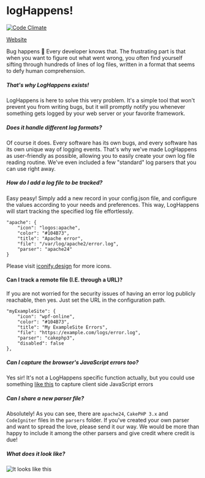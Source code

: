 logHappens!
=============
[![Code Climate](https://codeclimate.com/github/ToX82/logHappens/badges/gpa.svg)](https://codeclimate.com/github/ToX82/logHappens)

[Website](https://tox82.github.io/logHappens/)

Bug happens 💩 Every developer knows that. The frustrating part is that when you want to figure out what went wrong, you often find yourself sifting through hundreds of lines of log files, written in a format that seems to defy human comprehension.

##### That's why LogHappens exists!

LogHappens is here to solve this very problem. It's a simple tool that won't prevent you from writing bugs, but it will promptly notify you whenever something gets logged by your web server or your favorite framework.


##### Does it handle different log formats?

Of course it does. Every software has its own bugs, and every software has its own unique way of logging events. That's why we've made LogHappens as user-friendly as possible, allowing you to easily create your own log file reading routine. We've even included a few "standard" log parsers that you can use right away.


##### How do I add a log file to be tracked?

Easy peasy! Simply add a new record in your config.json file, and configure the values according to your needs and preferences. This way, LogHappens will start tracking the specified log file effortlessly.

    "apache": {
        "icon": "logos:apache",
        "color": "#104B73",
        "title": "Apache error",
        "file": "/var/log/apache2/error.log",
        "parser": "apache24"
    }

Please visit [iconify.design](https://iconify.design/icon-sets) for more icons.


#### Can I track a remote file (I.E. through a URL)?
If you are not worried for the security issues of having an error log publicly reachable, then yes. Just set the URL in the configuration path.

    "myExampleSite": {
        "icon": "wpf-online",
        "color": "#104B73",
        "title": "My ExampleSite Errors",
        "file": "https://example.com/logs/error.log",
        "parser": "cakephp3",
        "disabled": false
    },


##### Can I capture the browser's JavaScript errors too?
Yes sir! It's not a LogHappens specific function actually, but you could use something [like this](https://gist.github.com/ToX82/20134e5006823360f87ee2b54b95b681) to capture client side JavaScript errors


##### Can I share a new parser file?

Absolutely! As you can see, there are `apache24`, `CakePHP 3.x` and `CodeIgniter` files in the `parsers` folder. If you've created your own parser and want to spread the love, please send it our way. We would be more than happy to include it among the other parsers and give credit where credit is due!


##### What does it look like?

![It looks like this](https://user-images.githubusercontent.com/659492/110930874-eb544b80-8329-11eb-9877-5c86fce0e2ee.png)
